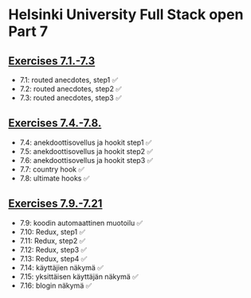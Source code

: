# Helsinki University Full Stack open Part 7

## [Exercises 7.1.-7.3](https://fullstackopen.com/osa7/react_router#tehtavat-7-1-7-3)

- 7.1: routed anecdotes, step1 ✅
- 7.2: routed anecdotes, step2 ✅
- 7.3: routed anecdotes, step3 ✅

## [Exercises 7.4.-7.8.](https://fullstackopen.com/osa7/custom_hookit#tehtavat-7-4-7-8)

- 7.4: anekdoottisovellus ja hookit step1 ✅
- 7.5: anekdoottisovellus ja hookit step2 ✅
- 7.6: anekdoottisovellus ja hookit step3 ✅
- 7.7: country hook ✅
- 7.8: ultimate hooks ✅

## [Exercises 7.9.-7.21](https://fullstackopen.com/osa7/tehtavia_blogilistan_laajennus#tehtavat-7-9-7-21)

- 7.9: koodin automaattinen muotoilu ✅
- 7.10: Redux, step1 ✅
- 7.11: Redux, step2 ✅
- 7.12: Redux, step3 ✅
- 7.13: Redux, step4 ✅
- 7.14: käyttäjien näkymä ✅
- 7.15: yksittäisen käyttäjän näkymä ✅
- 7.16: blogin näkymä ✅